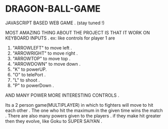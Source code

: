 # DRAGON-BALL-GAME
JAVASCRIPT BASED WEB GAME . (stay tuned !)

MOST AMAZING THING ABOUT THE PROJECT IS THAT IT WORK ON KEYBOARD INPUTS .
ex: like controls for player 1 are 
   1) "ARROWLEFT" to move left .
   2) "ARROWRIGHT" to move right .
   3) "ARROWTOP" to move top .
   4) "ARROWDOWN" to move down .
   5) "K" to powerUP.
   6) "O" to telePort .
   7) "L" to shoot .
   8) "P" to powerDown .
   
   AND MANY POWER MORE INTERESTING CONTROLS .
   
   Its a 2 person game(MULTIPLAYER) in which to fighters will move to hit each other .
The one who hit the maximum in the given time wins the match .
There are also many powers given to the players .
if they make hit greater then they evolve, like Goku to SUPER SAIYAN .


